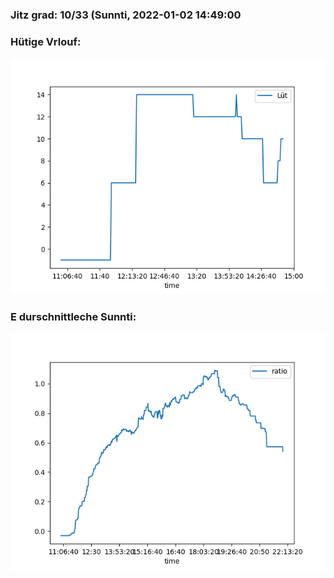 ### Jitz grad: 10/33 (Sunnti, 2022-01-02 14:49:00

### Hütige Vrlouf:
![Graph](Today.png)

### E durschnittleche Sunnti:
![Graph](Sunnti.png)